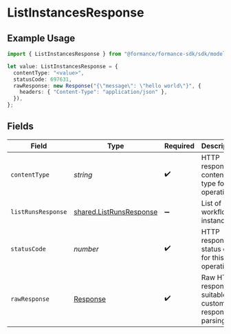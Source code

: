 # ListInstancesResponse

## Example Usage

```typescript
import { ListInstancesResponse } from "@formance/formance-sdk/sdk/models/operations";

let value: ListInstancesResponse = {
  contentType: "<value>",
  statusCode: 697631,
  rawResponse: new Response("{\"message\": \"hello world\"}", {
    headers: { "Content-Type": "application/json" },
  }),
};
```

## Fields

| Field                                                                     | Type                                                                      | Required                                                                  | Description                                                               |
| ------------------------------------------------------------------------- | ------------------------------------------------------------------------- | ------------------------------------------------------------------------- | ------------------------------------------------------------------------- |
| `contentType`                                                             | *string*                                                                  | :heavy_check_mark:                                                        | HTTP response content type for this operation                             |
| `listRunsResponse`                                                        | [shared.ListRunsResponse](../../../sdk/models/shared/listrunsresponse.md) | :heavy_minus_sign:                                                        | List of workflow instances                                                |
| `statusCode`                                                              | *number*                                                                  | :heavy_check_mark:                                                        | HTTP response status code for this operation                              |
| `rawResponse`                                                             | [Response](https://developer.mozilla.org/en-US/docs/Web/API/Response)     | :heavy_check_mark:                                                        | Raw HTTP response; suitable for custom response parsing                   |